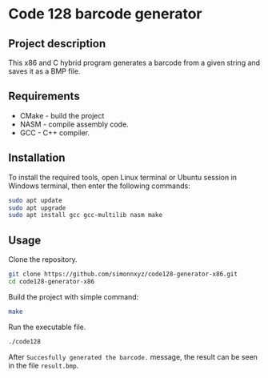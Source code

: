 # Code 128 barcode generator
## Project description
This x86 and C hybrid program generates a barcode from a given string and saves it as a BMP file.

## Requirements
- CMake - build the project
- NASM - compile assembly code.
- GCC - C++ compiler.

## Installation
To install the required tools, open Linux terminal or Ubuntu session in Windows terminal, then enter the following commands:
```sh
sudo apt update
sudo apt upgrade
sudo apt install gcc gcc-multilib nasm make
```

## Usage
Clone the repository.
```sh
git clone https://github.com/simonnxyz/code128-generator-x86.git
cd code128-generator-x86
```
Build the project with simple command:
```sh
make
```
Run the executable file.
```sh
./code128
```
After `Succesfully generated the barcode.` message, the result can be seen in the file `result.bmp`.
